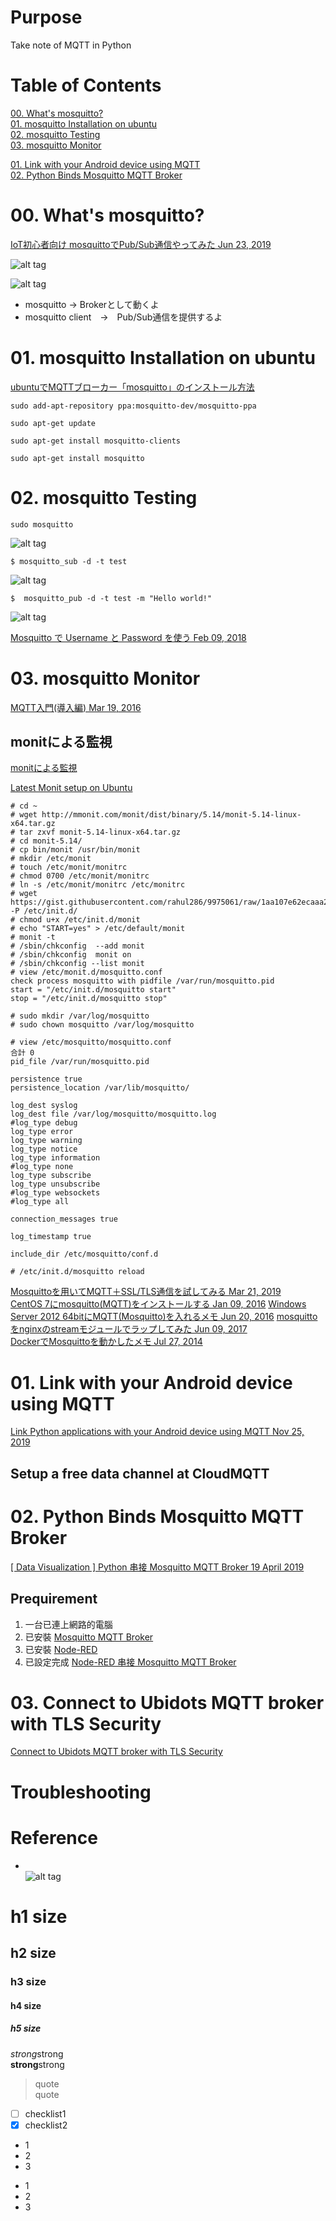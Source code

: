 # Purpose  
Take note of MQTT  in Python 

# Table of Contents  
[00. What's mosquitto?](#00-whats-mosquitto)  
[01. mosquitto Installation on ubuntu](#01-mosquitto-installation-on-ubuntu)  
[02. mosquitto Testing](#02-mosquitto-testing)  
[03. mosquitto Monitor](#03-mosquitto-monitor)  

[01. Link with your Android device using MQTT](#01-link-with-your-android-device-using-mqtt)  
[02. Python Binds Mosquitto MQTT Broker](#02-python-binds-mosquitto-mqtt-broker)


# 00. What's mosquitto?  
[IoT初心者向け mosquittoでPub/Sub通信やってみた  Jun 23, 2019](https://qiita.com/sheep29/items/637f9f00e35cc707f681)  

![alt tag](https://qiita-user-contents.imgix.net/https%3A%2F%2Fqiita-image-store.s3.ap-northeast-1.amazonaws.com%2F0%2F319145%2Ff455cb66-a9e1-d452-e8c9-91c187b769db.png?ixlib=rb-1.2.2&auto=format&gif-q=60&q=75&w=1400&fit=max&s=f9de837c5683d1ed7b95e758207bdf00)  

![alt tag](https://qiita-user-contents.imgix.net/https%3A%2F%2Fqiita-image-store.s3.ap-northeast-1.amazonaws.com%2F0%2F319145%2F0a467abb-4302-4d2f-f47a-779ae37e3ba7.jpeg?ixlib=rb-1.2.2&auto=format&gif-q=60&q=75&s=93c0ab27a38e0398e80800718f0ddc65)  

* mosquitto → Brokerとして動くよ  
* mosquitto client　→　Pub/Sub通信を提供するよ  

# 01. mosquitto Installation on ubuntu  
[ubuntuでMQTTブローカー「mosquitto」のインストール方法 ](https://qiita.com/rui0930/items/40bd5a1cfd3422206ad3)  

```
sudo add-apt-repository ppa:mosquitto-dev/mosquitto-ppa
```

```
sudo apt-get update
```

```
sudo apt-get install mosquitto-clients
```

```
sudo apt-get install mosquitto
```

# 02. mosquitto Testing  
```
sudo mosquitto
```
![alt tag](https://i.imgur.com/OcVDwFz.jpg)  

```
$ mosquitto_sub -d -t test

```
![alt tag](https://i.imgur.com/X0lJh1l.jpg)  

```
$  mosquitto_pub -d -t test -m "Hello world!"
```
![alt tag](https://i.imgur.com/5oNRSP9.jpg)  

[Mosquitto で Username と Password を使う Feb 09, 2018](https://qiita.com/ekzemplaro/items/77bfa6274cbddd4b5624)  


# 03. mosquitto Monitor  
[MQTT入門(導入編) Mar 19, 2016](https://qiita.com/pocket8137/items/0205b7a1c0b38890523e)  
## monitによる監視  
[monitによる監視](https://qiita.com/pocket8137/items/0205b7a1c0b38890523e#-monit%E3%81%AB%E3%82%88%E3%82%8B%E7%9B%A3%E8%A6%96)  

[Latest Monit setup on Ubuntu](https://easyengine.io/tutorials/monitoring/monit/)  
```
# cd ~
# wget http://mmonit.com/monit/dist/binary/5.14/monit-5.14-linux-x64.tar.gz
# tar zxvf monit-5.14-linux-x64.tar.gz
# cd monit-5.14/
# cp bin/monit /usr/bin/monit
# mkdir /etc/monit
# touch /etc/monit/monitrc
# chmod 0700 /etc/monit/monitrc 
# ln -s /etc/monit/monitrc /etc/monitrc
# wget https://gist.githubusercontent.com/rahul286/9975061/raw/1aa107e62ecaaa2dacfdb61a12f13efb6f15005b/monit -P /etc/init.d/
# chmod u+x /etc/init.d/monit
# echo "START=yes" > /etc/default/monit
# monit -t
# /sbin/chkconfig  --add monit
# /sbin/chkconfig  monit on
# /sbin/chkconfig --list monit
# view /etc/monit.d/mosquitto.conf
check process mosquitto with pidfile /var/run/mosquitto.pid
start = "/etc/init.d/mosquitto start"
stop = "/etc/init.d/mosquitto stop"
```

```
# sudo mkdir /var/log/mosquitto
# sudo chown mosquitto /var/log/mosquitto

# view /etc/mosquitto/mosquitto.conf
合計 0
pid_file /var/run/mosquitto.pid

persistence true
persistence_location /var/lib/mosquitto/

log_dest syslog
log_dest file /var/log/mosquitto/mosquitto.log
#log_type debug
log_type error
log_type warning
log_type notice
log_type information
#log_type none
log_type subscribe
log_type unsubscribe
#log_type websockets
#log_type all

connection_messages true

log_timestamp true

include_dir /etc/mosquitto/conf.d

# /etc/init.d/mosquitto reload
```



[Mosquittoを用いてMQTT＋SSL/TLS通信を試してみる Mar 21, 2019](https://qiita.com/udai1532/items/c0f58e73f76900a8469f)  
[CentOS 7にmosquitto(MQTT)をインストールする Jan 09, 2016](https://qiita.com/s_edward/items/c044f3d3e4d4a05d2dee)
[Windows Server 2012 64bitにMQTT(Mosquitto)を入れるメモ Jun 20, 2016](https://qiita.com/ShikaTech/items/c99c48ce941912713443)
[mosquittoをnginxのstreamモジュールでラップしてみた Jun 09, 2017](https://qiita.com/toast-uz/items/ce25abad19705b2577a0)  
[DockerでMosquittoを動かしたメモ Jul 27, 2014](https://qiita.com/hiroeorz@github/items/455dfcce211866465d29)  



# 01. Link with your Android device using MQTT  
[Link Python applications with your Android device using MQTT Nov 25, 2019](https://towardsdatascience.com/link-python-applications-with-your-android-device-using-mqtt-c8e2c80f6a61)  

## Setup a free data channel at CloudMQTT  

# 02. Python Binds Mosquitto MQTT Broker  
[[ Data Visualization ] Python 串接 Mosquitto MQTT Broker 19 April 2019](https://oranwind.org/-data-visualization-python-chuan-jie-mosquitto-mqtt-broker-2/)  

## Prequirement  
1. 一台已連上網路的電腦  
2. 已安裝 [Mosquitto MQTT Broker](https://oranwind.org/-mqtt-zai-aws-ec2-an-zhuang-mosquitto/)  
3. 已安裝 [Node-RED](https://oranwind.org/-aws-zai-aws-ec2-an-zhuang-node-red/)  
4. 已設定完成 [Node-RED 串接 Mosquitto MQTT Broker](https://oranwind.org/-mqtt-node-red-she-ding-chuan-jie-mosquitto/)  

# 03. Connect to Ubidots MQTT broker with TLS Security   
[Connect to Ubidots MQTT broker with TLS Security](https://help.ubidots.com/en/articles/1083734-connect-to-ubidots-mqtt-broker-with-tls-security)  


# Troubleshooting


# Reference


* []()  
![alt tag]()  

# h1 size

## h2 size

### h3 size

#### h4 size

##### h5 size

*strong*strong  
**strong**strong  

> quote  
> quote

- [ ] checklist1
- [x] checklist2

* 1
* 2
* 3

- 1
- 2
- 3
